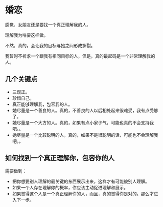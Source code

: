 # 婚恋

感觉，女朋友还是要找一个真正理解我的人。

理解我为啥要这样做。

不然，真的，会让我的目标与她之间形成撕裂。

我暂时不祈求一个跟我有相同目标的人，但是，真的最起码是一个非常理解我的人。


## 几个关键点

- 三观正。
- 珍惜自己。
- 真正能够理解我，包容我的人。
- 她尽量是一个善良的人。真的，不善良的人以后相处起来很难受，我有点受够了。
- 她尽量是一个大方的人。真的，如果有点小家子气，可能也真的不会支持我吧。。
- 她尽量是一个比较聪明的人，真的，如果不是很聪明的话，可能也不会理解我吧。。



## 如何找到一个真正理解你，包容你的人

需要做到：

- 把你想要别人理解的最关键的东西展示出来，这样才有可能被别人理解。
- 如果一个人存在理解你的概率，你应该主动促进理解和展示。
- 如果觉得这个人是一个真正理解你的人，而且，真的觉得你是对的。那么才进入下一步。



